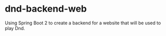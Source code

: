 # dnd-backend-web

Using Spring Boot 2 to create a backend for a website that will be used to play Dnd.